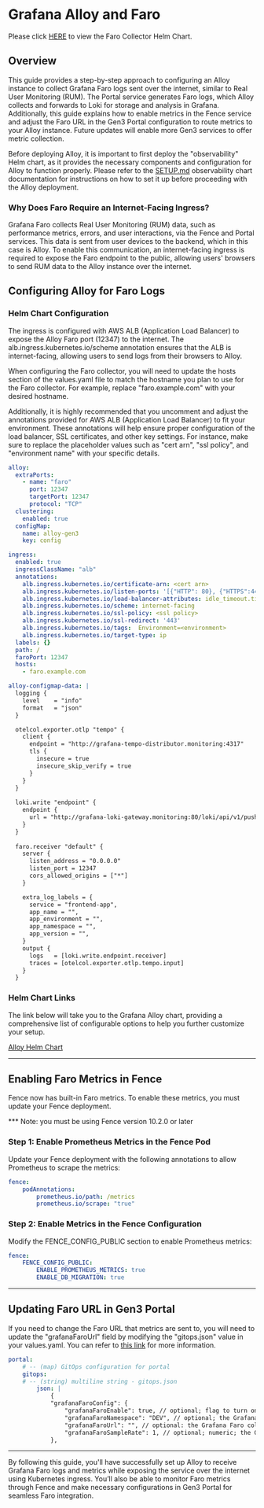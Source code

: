 # Grafana Alloy and Faro

Please click [HERE](https://github.com/uc-cdis/gen3-helm/blob/master/helm/faro-collector/Chart.yaml) to view the Faro Collector Helm Chart.

## Overview

This guide provides a step-by-step approach to configuring an Alloy instance to collect Grafana Faro logs sent over the internet, similar to Real User Monitoring (RUM). The Portal service generates Faro logs, which Alloy collects and forwards to Loki for storage and analysis in Grafana. Additionally, this guide explains how to enable metrics in the Fence service and adjust the Faro URL in the Gen3 Portal configuration to route metrics to your Alloy instance. Future updates will enable more Gen3 services to offer metric collection.

Before deploying Alloy, it is important to first deploy the "observability" Helm chart, as it provides the necessary components and configuration for Alloy to function properly. Please refer to the [SETUP.md](https://github.com/uc-cdis/gen3-helm/blob/master/helm/observability/SETUP.md) observability chart documentation for instructions on how to set it up before proceeding with the Alloy deployment.

### Why Does Faro Require an Internet-Facing Ingress?

Grafana Faro collects Real User Monitoring (RUM) data, such as performance metrics, errors, and user interactions, via the Fence and Portal services. This data is sent from user devices to the backend, which in this case is Alloy. To enable this communication, an internet-facing ingress is required to expose the Faro endpoint to the public, allowing users' browsers to send RUM data to the Alloy instance over the internet.

## Configuring Alloy for Faro Logs

### Helm Chart Configuration

The ingress is configured with AWS ALB (Application Load Balancer) to expose the Alloy Faro port (12347) to the internet. The alb.ingress.kubernetes.io/scheme annotation ensures that the ALB is internet-facing, allowing users to send logs from their browsers to Alloy.

When configuring the Faro collector, you will need to update the hosts section of the values.yaml file to match the hostname you plan to use for the Faro collector. For example, replace "faro.example.com" with your desired hostname.

Additionally, it is highly recommended that you uncomment and adjust the annotations provided for AWS ALB (Application Load Balancer) to fit your environment. These annotations will help ensure proper configuration of the load balancer, SSL certificates, and other key settings. For instance, make sure to replace the placeholder values such as "cert arn", "ssl policy", and "environment name" with your specific details.

```yaml
alloy:
  extraPorts:
    - name: "faro"
      port: 12347
      targetPort: 12347
      protocol: "TCP"
  clustering:
    enabled: true
  configMap:
    name: alloy-gen3
    key: config

ingress:
  enabled: true
  ingressClassName: "alb"
  annotations:
    alb.ingress.kubernetes.io/certificate-arn: <cert arn>
    alb.ingress.kubernetes.io/listen-ports: '[{"HTTP": 80}, {"HTTPS":443}]'
    alb.ingress.kubernetes.io/load-balancer-attributes: idle_timeout.timeout_seconds=600
    alb.ingress.kubernetes.io/scheme: internet-facing
    alb.ingress.kubernetes.io/ssl-policy: <ssl policy>
    alb.ingress.kubernetes.io/ssl-redirect: '443'
    alb.ingress.kubernetes.io/tags:  Environment=<environment>
    alb.ingress.kubernetes.io/target-type: ip
  labels: {}
  path: /
  faroPort: 12347
  hosts:
    - faro.example.com

alloy-configmap-data: |
  logging {
    level    = "info"
    format   = "json"
  }

  otelcol.exporter.otlp "tempo" {
    client {
      endpoint = "http://grafana-tempo-distributor.monitoring:4317"
      tls {
        insecure = true
        insecure_skip_verify = true
      }
    }
  }
  
  loki.write "endpoint" {
    endpoint {
      url = "http://grafana-loki-gateway.monitoring:80/loki/api/v1/push"
    }
  }
  
  faro.receiver "default" {
    server {
      listen_address = "0.0.0.0"
      listen_port = 12347
      cors_allowed_origins = ["*"]
    }

    extra_log_labels = {
      service = "frontend-app",
      app_name = "",
      app_environment = "",
      app_namespace = "",
      app_version = "",
    }
    output {
      logs   = [loki.write.endpoint.receiver]
      traces = [otelcol.exporter.otlp.tempo.input]
    }
  }
```

### Helm Chart Links
The link below will take you to the Grafana Alloy chart, providing a comprehensive list of configurable options to help you further customize your setup.

[Alloy Helm Chart](https://github.com/grafana/alloy/blob/main/operations/helm/charts/alloy/values.yaml)

---

## Enabling Faro Metrics in Fence

Fence now has built-in Faro metrics. To enable these metrics, you must update your Fence deployment.

*** Note: you must be using Fence version 10.2.0 or later

### Step 1: Enable Prometheus Metrics in the Fence Pod

Update your Fence deployment with the following annotations to allow Prometheus to scrape the metrics:

```yaml
fence:
    podAnnotations:
        prometheus.io/path: /metrics
        prometheus.io/scrape: "true"
```

### Step 2: Enable Metrics in the Fence Configuration

Modify the FENCE_CONFIG_PUBLIC section to enable Prometheus metrics:

```yaml
fence:
    FENCE_CONFIG_PUBLIC:
        ENABLE_PROMETHEUS_METRICS: true
        ENABLE_DB_MIGRATION: true
```

---

## Updating Faro URL in Gen3 Portal

If you need to change the Faro URL that metrics are sent to, you will need to update the "grafanaFaroUrl" field by modifying the "gitops.json" value in your values.yaml. You can refer to [this link](https://github.com/uc-cdis/data-portal/blob/master/docs/portal_config.md) for more information.

```yaml
portal:
    # -- (map) GitOps configuration for portal
    gitops:
    # -- (string) multiline string - gitops.json
        json: |
            {
            "grafanaFaroConfig": {
                "grafanaFaroEnable": true, // optional; flag to turn on Grafana Faro RUM, default to false
                "grafanaFaroNamespace": "DEV", // optional; the Grafana Faro RUM option specifying the application’s namespace, for example: prod, pre-prod, staging, etc. Can be determined automatically if omitted. But it is highly recommended to customize it to include project information, such as 'healprod'
                "grafanaFaroUrl": "", // optional: the Grafana Faro collector url. Defaults to https://faro.example.com/collect
                "grafanaFaroSampleRate": 1, // optional; numeric; the Grafana Faro option specifying the percentage of sessions to track: 1 for all, 0 for none. Default to 1 if omitted
            },
```
--- 

By following this guide, you'll have successfully set up Alloy to receive Grafana Faro logs and metrics while exposing the service over the internet using Kubernetes ingress. You’ll also be able to monitor Faro metrics through Fence and make necessary configurations in Gen3 Portal for seamless Faro integration.